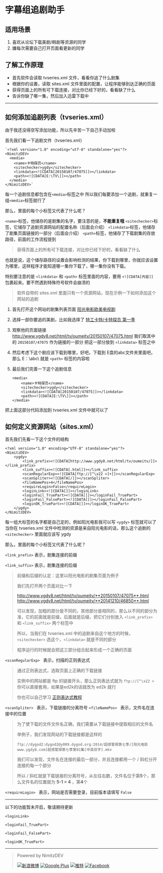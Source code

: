 

字幕组追剧助手
=======

适用场景
----

 1. 喜欢从论坛下载美剧/韩剧等资源的同学
 2. 嫌每次需要自己打开页面看更新的同学

了解工作原理
------

 - 首先软件会读取 tvseries.xml 文件，看看你追了什么剧集
 - 根据你的设置，读取 sites.xml 文件里面的配置，让程序能够到达正确的页面
 - 获得页面上的所有可下载连接，对比你已经下好的，看看缺了什么
 - 告诉你缺了哪一集，然后加入迅雷下载中


----------


如何添加追剧列表（tvseries.xml）
--------
由于我还没得空写添加功能，所以先辛苦一下自己手动加啦

首先我们看一下追剧文件（tvseries.xml）

    `<?xml version="1.0" encoding="utf-8" standalone="yes"?>
    <NimitzDEV>
      <media>
        <name>卡特探员</name>
    	<sitechecker>ygdy</sitechecker>
    	<linkdata><![CDATA[20150107/47075]]></linkdata>
    	<path><![CDATA[E:\TV\]]></path>
      </media>
    </NimitzDEV>`

每一个追剧信息都包含在`<media>`标签之中
所以我们每要添加一个追剧，就重复一组`<media>`标签就行了

那么，里面的每个小标签又代表了什么呢？

`<name>`标签，他储存的是剧集的名字，要注意的是，**不能重复哦**
`<sitechecker>`标签，它储存了追剧资源网站的配置名称（后面会介绍）
`<linkdata>`标签，他储存了剧集页面链接的一部分（后面会介绍）
`<path>`标签，他储存了下载剧集的存放路径，前面的工作流程提到

> 获得页面上的所有可下载连接，对比你已经下好的，看看缺了什么

也就是说，这个储存路径的设置会影响检测的结果，你下载到哪里，你就应该设置为哪里，这样程序才能知道哪一集你下载了，哪一集你没有下载。

特别要注意的是 `<linkdata>` 和 `<path>` 标签里面的内容，要用
`<![CDATA[内容]]` 包裹起来。要不然遇到特殊符号软件会崩溃的

> 软件自带的 sites.xml 里面只有一个资源网站，现在示例一下如何添加这个网站的追剧


 1. 首先打开这个网站的剧集列表页面
[阳光电影欧美电视剧](http://www.ygdy8.net/html/tv/oumeitv/index.html "阳光欧美电视剧")
    
 2. 选择一部你要追的美剧，比如我选择了
 [特工卡特/卡特探员 第一季](http://www.ygdy8.net/html/tv/oumeitv/20150107/47075.html)
 
 3. 观察他的页面链接
http://www.ygdy8.net/html/tv/oumeitv/20150107/47075.html
	我们取其中的 `20150107/47075` 作为链接的一部分
	把这一部分放到 `<linkdata>` 标签之中
	
 4. 然后考虑下这个剧应该下载到哪里，好吧，下载到 E盘的abc文件夹里面吧，那么 E：\abc\ 就是 `<path>` 标签的内容啦 

 5. 最后我们完善一下这个追剧信息

        <media>
	        <name>卡特探员</name>
	        <sitechecker>ygdy</sitechecker>
	    	<linkdata><![CDATA[20150107/47075]]></linkdata>
	    	<path><![CDATA[E:\TV\]]></path>
	    </media>

把上面这部分代码添加到 tvseries.xml 文件中就可以了

如何定义资源网站（sites.xml）
-------------------
首先我们先看一下这个文件的结构

    <?xml version="1.0" encoding="UTF-8" standalone="yes"?>
    <NimitzDEV>
    	<ygdy>
    		<link_prefix><![CDATA[http://www.ygdy8.net/html/tv/oumeitv/]]></link_prefix>
    		<link_suffix><![CDATA[.html]]></link_suffix>
    		<scanRegularExp><![CDATA[ftp://[^\x22 >]+]]></scanRegularExp>
    		<scanSpliter><![CDATA[/]]></scanSpliter>
    		<fileNamePos>4</fileNamePos>
    		<requireLogin>False</requireLogin>
    		<loginLink><![CDATA[]]></loginLink>
    		<loginFail_TruePart><![CDATA[]]></loginFail_TruePart>
    		<loginFail_FalsePart><![CDATA[]]></loginFail_FalsePart>
    		<loginOK_TruePart><![CDATA[]]></loginOK_TruePart>
    	</ygdy>
    </NimitzDEV>

每一组大标签的名字都是自己定的，例如阳光电影我可以写 `<ygdy>` 标签就可以了
当你在 tvseries.xml 文件中检测的资源是来自阳光电影的话，那么这个追剧的 `<sitechecker>` 里面就应该写 ygdy

那么，里面的每个小标签又代表了什么呢？

`<link_prefix>`  表示，剧集连接的前缀

 `<link_suffix>` 表示，剧集连接的后缀

> 前缀和后缀的认定：这里以阳光电影的剧集页面为例子
> 
> 我们先打开两个页面对比一下
> 
> http://www.ygdy8.net/html/tv/oumeitv/**20150107/47075**.html
> http://www.ygdy8.net/html/tv/oumeitv/**20141210/46850**.html
> 
> 可以发现，加粗的部分是不同的，其他部分是相同的，那么以不同的部分为准，它的前面就是前缀，后面就是后缀，把它们分别放入 `<link_prefix>` 和 `<link_suffix>` 两个标签中
> 
> 所以，当我们在 tvseries.xml 中的追剧来自这个地方的时候， `<sitechecker>` 选这个，`<linkdata>` 就是不同的部分
> 
> 程序运行的时候就会把这三部分组合起来形成一个正确的页面



 `<scanRegularExp> ` 表示，扫描的正则表达式
> 通过正则表达式，选取页面上正确的下载链接
> 
> 实例中的网站都是 ftp 的链接开头，那么正则表达式就为 `ftp://[^\x22 >` 你可以直接套用，如果是ed2k的话就改为 ed2k 就行
> 
> 你也可以自己学习
> [正则表达式教程](http://www.w3cschool.cc/regexp/regexp-tutorial.html "正则表达式教程")

 `<scanSpliter> ` 表示，下载链接的分离符号
 `<fileNamePos> ` 表示，文件名在连接中的位置
> 为了使下载的文件文件名正确，我们需要从下载链接中提取相应的文件名
> 
> 举例子，我们发现网站的下载链接都是这样的
> 
> `ftp://dygod2:dygod2@y009.dygod.org:2014/超感警探第七季/[阳光电影www.ygdy8.com]超感警探第七季第01集[中英双字].mkv`
> 
> 我们可以发现，文件名在连接的最后一部分，并且连接都用一个 / 斜杠分开连接的每一个部分
> 
> 所以 / 斜杠就是下载链接的分离符号，从左往右数，文件名位于第**5**个，那么文件名的位置就为 **5-1 = 4** ，第**4**个
> 

 `<requireLogin> ` 表示，网站是否需要登录，目前版本请填写 `False`

----------

以下的功能暂未开启，敬请期待更新

 `<loginLink> `

 `<loginFail_TruePart> `

 `<loginFail_FalsePart> `

 `<loginOK_TruePart> `


----------
> Powered by NimitzDEV
> 
> [![新浪微博](http://nimitzdev.org/social/social_weibo.png)](http://weibo.com/2648108184)
> [![Google Plus](http://nimitzdev.org/social/social_googleplus.png)](https://plus.google.com/106518320171687145550/posts)
> [![推特](http://nimitzdev.org/social/social_twitter.png)](https://twitter.com/Nimitz5)
> [![Facebook](http://nimitzdev.org/social/social_facebook.png)](https://www.facebook.com/nimitzdev)
